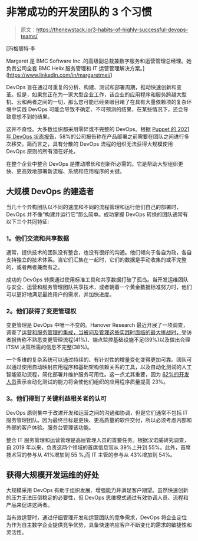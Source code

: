 # 非常成功的开发团队的 3 个习惯

> 原文：<https://thenewstack.io/3-habits-of-highly-successful-devops-teams/>

[](https://www.linkedin.com/in/margaretmei/)

 [玛格丽特·李

Margaret 是 BMC Software Inc .的高级副总裁兼数字服务和运营管理总经理。她负责公司全套 BMC Helix 服务管理和 IT 运营管理解决方案。](https://www.linkedin.com/in/margaretmei/) [](https://www.linkedin.com/in/margaretmei/)

DevOps 旨在通过可重复的分析、构建、测试和部署周期，推动快速创新和变革。但是，如果您正在为一家大型企业工作，该企业的应用程序和服务跨越大型机、云和两者之间的一切，那么您可能已经亲眼目睹了在具有大量依赖项的复杂环境中实践 DevOps 可能会导致不确定、不可预测的结果，在某些情况下，还会导致意想不到的结果。

这并不奇怪。大多数组织都采用零碎或不完整的 DevOps。根据 [Puppet 的 2021 年 DevOps 状态报告](https://puppet.com/company/press-room/releases/2021-State-of-DevOps-Report-Finds-It's-Not-Tech-but-Culture-that-Keeps-Teams-Stuck-in-the-Middle-of-their-DevOps-Evolution)，58%的公司报告称在产品部署之前需要在团队之间进行多次移交。简而言之，具有分散的 DevOps 流程的组织无法获得大规模使用 DevOps 原则的所有潜在好处。

在整个企业中整合 DevOps 是推动增长和创新所必需的。它是帮助大型组织更快、更高效地部署新流程、系统和应用程序的关键。

## **大规模 DevOps 的建造者**

当几十个异构团队以不同的速度和不同的流程管理和运行他们自己的部署时，DevOps 并不像“构建并运行它”那么简单。成功掌握 DevOps 转换的团队通常有以下三个共同特征:

### **1。他们交流和共享数据**

通常，提供技术的团队没有整合，也没有很好的沟通。他们倾向于各自为政，各自支持独立的技术体系。当它们汇集在一起时，它们的数据是手动收集的或不完整的，或者两者兼而有之。

成功的 DevOps 转换通过使用标准工具和共享数据打破了孤岛。当开发运维团队与安全、运营和服务管理团队共享技术，或者朝着一个黄金数据标准努力时，他们可以更好地满足最终用户的需求，并加快进度。

### **2。他们获得了变更管理权**

变更管理是 DevOps 中唯一不变的。Hanover Research 最近开展了一项调查，调查了[运营和服务管理的集成，当被问及管理这些实践时面临的最大挑战时，](https://www.bmc.com/forms/devops-automation-and-analytics-white-paper.html)受访者报告称不熟悉变更管理流程(41%)、端点监控基础设施不足(39%)以及做出合理 ITSM 决策所需的信息不完整(38%)。

一个多维的复杂系统可以通过持续的、有针对性的增量变化变得更加可靠。团队可以通过使用自动映射应用程序和基础架构依赖关系的工具，以及自动化测试的人工智能驱动流程，简化部署并维护服务可用性。这一点尤其重要，因为 [62%的开发人员](https://www.bmc.com/forms/modernize-mainframe-development-tool-analyst-report.html)表示自动化测试的能力将会使他们组织的应用程序质量提高 23%。

### **3。他们得到了关键利益相关者的认可**

DevOps 原则集中于改进开发和运营之间的沟通和协调，但是它们通常不包括 IT 服务管理团队。因为最终目标是更快、更高质量的软件交付，所以必须考虑内部和外部的客户体验。服务台管理该功能。

整合 IT 服务管理和运营管理是高层管理人员的首要任务。根据汉诺威研究调查，自 2019 年以来，负责这两个领域的首席信息官从 39%上升到 55%。此外，首席技术官的参与从 41%增加到 55 %,而 IT 主管的参与从 43%增加到 54%。

## **获得大规模开发运维的好处**

大规模采用 DevOps 有助于组织发展、增强能力并满足客户期望。虽然快速创新的压力无法压倒稳定的必要性，但 DevOps 思维模式通过有效协调人员、流程和产品来促进这两者。

当有效运营时，通过仔细管理开发和运营团队的竞争需求，DevOps 将企业定位为作为自主数字企业提供竞争优势，具备快速响应客户不断变化的需求的敏捷性和灵活性。

<svg xmlns:xlink="http://www.w3.org/1999/xlink" viewBox="0 0 68 31" version="1.1"><title>Group</title> <desc>Created with Sketch.</desc></svg>